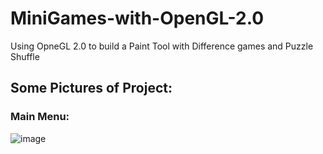 # MiniGames-with-OpenGL-2.0
Using OpneGL 2.0 to build a Paint Tool with Difference games and Puzzle Shuffle

## Some Pictures of Project:

### Main Menu:
![image](https://user-images.githubusercontent.com/62875631/204035168-3eb626ad-1521-463a-bc78-d161bb902bf4.png)
